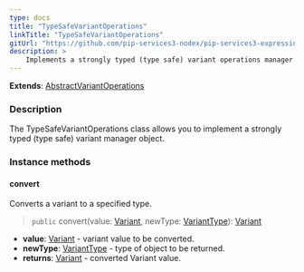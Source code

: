 ```yaml
---
type: docs
title: "TypeSafeVariantOperations"
linkTitle: "TypeSafeVariantOperations"
gitUrl: "https://github.com/pip-services3-nodex/pip-services3-expressions-nodex"
description: > 
    Implements a strongly typed (type safe) variant operations manager object.
---
```


**Extends**: [AbstractVariantOperations](../abstract_variant_operations)

### Description

The TypeSafeVariantOperations class allows you to implement a strongly typed (type safe) variant manager object.


### Instance methods

#### convert
Converts a variant to a specified type.

> `public` convert(value: [Variant](../variant), newType: [VariantType](../variant_type)): [Variant](../variant)

- **value**: [Variant](../variant) - variant value to be converted.
- **newType**: [VariantType](../variant_type) - type of object to be returned.
- **returns**: [Variant](../variant) - converted Variant value.
